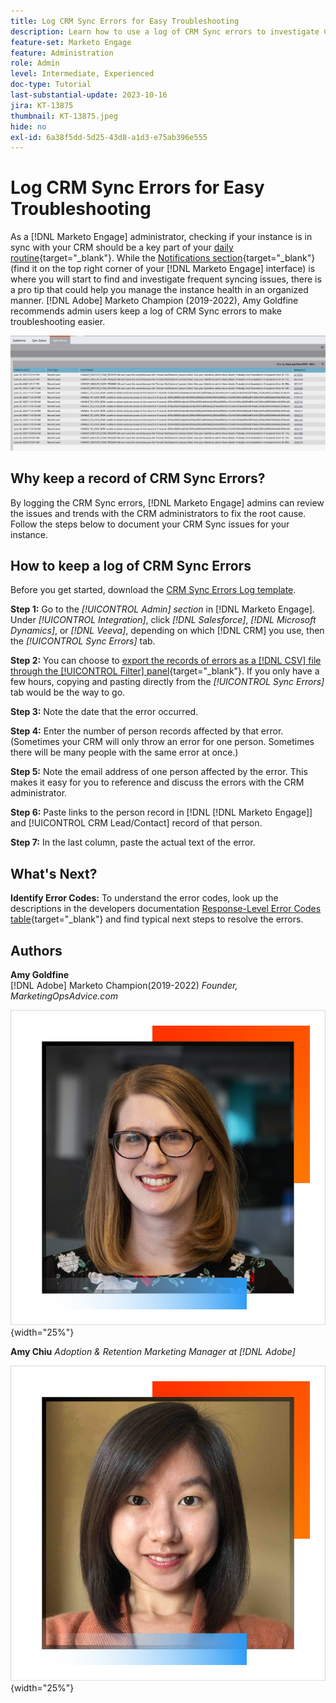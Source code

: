 ```yaml
---
title: Log CRM Sync Errors for Easy Troubleshooting
description: Learn how to use a log of CRM Sync errors to investigate CRM sync issues and keep it running smoothly.
feature-set: Marketo Engage
feature: Administration
role: Admin
level: Intermediate, Experienced
doc-type: Tutorial
last-substantial-update: 2023-10-16
jira: KT-13875
thumbnail: KT-13875.jpeg
hide: no
exl-id: 6a38f5dd-5d25-43d8-a1d3-e75ab396e555
---
```

# Log CRM Sync Errors for Easy Troubleshooting

As a [!DNL Marketo Engage] administrator, checking if your instance is in sync with your CRM should be a key part of your [daily routine](https://nation.marketo.com/t5/champion-program-blogs/my-marketo-morning-routine-tips-for-driving-marketing-operation/ba-p/247508){target="_blank"}. While the [Notifications section](https://experienceleague.adobe.com/docs/marketo/using/product-docs/core-marketo-concepts/miscellaneous/notification-types.html){target="_blank"} (find it on the top right corner of your [!DNL Marketo Engage] interface) is where you will start to find and investigate frequent syncing issues, there is a pro tip that could help you manage the instance health in an organized manner. [!DNL Adobe] Marketo Champion (2019-2022), Amy Goldfine recommends admin users keep a log of CRM Sync errors to make troubleshooting easier.

![Screenshot of the Sync Errors tab](/help/marketo-tutorial-inherited-instance/_assets/Marketo_Engage_Admin_Salesforce_Sync_Errors_Tab.png)

## Why keep a record of CRM Sync Errors? 

By logging the CRM Sync errors, [!DNL Marketo Engage] admins can review the issues and trends with the CRM administrators to fix the root cause. Follow the steps below to document your CRM Sync issues for your instance.  

## How to keep a log of CRM Sync Errors 

Before you get started, download the [CRM Sync Errors Log template](/help/marketo-tutorial-inherited-instance/_assets/downloads/Adobe-Marketo-Engage_CRM-Sync-Error-Log-Template.xlsx).

**Step 1:** Go to the *[!UICONTROL Admin] section* in [!DNL Marketo Engage]. Under *[!UICONTROL Integration]*, click *[!DNL Salesforce]*, *[!DNL Microsoft Dynamics]*, or *[!DNL Veeva]*, depending on which [!DNL CRM] you use, then the *[!UICONTROL Sync Errors]* tab. 

**Step 2:** You can choose to [export the records of errors as a [!DNL CSV] file through the [!UICONTROL Filter] panel](https://experienceleague.adobe.com/docs/marketo/using/product-docs/crm-sync/salesforce-sync/salesforce-sync-errors.html#filter-sync-errors){target="_blank"}. If you only have a few hours, copying and pasting directly from the *[!UICONTROL Sync Errors]* tab would be the way to go. 

**Step 3:** Note the date that the error occurred.   

**Step 4:** Enter the number of person records affected by that error. (Sometimes your CRM will only throw an error for one person. Sometimes there will be many people with the same error at once.)   

**Step 5:** Note the email address of one person affected by the error. This makes it easy for you to reference and discuss the errors with the CRM administrator.   

**Step 6:** Paste links to the person record in [!DNL [!DNL Marketo Engage]] and [!UICONTROL CRM Lead/Contact] record of that person.   

**Step 7:** In the last column, paste the actual text of the error.

## What's Next?  

**Identify Error Codes:** To understand the error codes, look up the descriptions in the developers documentation [Response-Level Error Codes table](https://developers.marketo.com/rest-api/error-codes/#response_level_error_codes){target="_blank"} and find typical next steps to resolve the errors.  

## Authors

**Amy Goldfine**  
[!DNL Adobe] Marketo Champion(2019-2022)
*Founder, MarketingOpsAdvice.com*

![Amy Goldfine](/help/marketo-tutorial-inherited-instance/_assets/authors/Customer_Author_Amy_Goldfine.png){width="25%"}

**Amy Chiu**
*Adoption & Retention Marketing Manager at [!DNL Adobe]* 

![Amy Chiu](/help/marketo-tutorial-inherited-instance/_assets/authors/Adobe_Author_Amy_Chiu.png){width="25%"}
